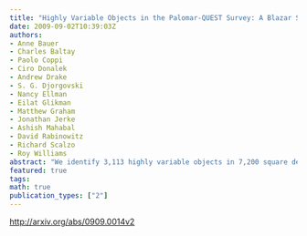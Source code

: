 ```yaml
---
title: "Highly Variable Objects in the Palomar-QUEST Survey: A Blazar Search   using Optical Variability"
date: 2009-09-02T10:39:03Z
authors:
- Anne Bauer
- Charles Baltay
- Paolo Coppi
- Ciro Donalek
- Andrew Drake
- S. G. Djorgovski
- Nancy Ellman
- Eilat Glikman
- Matthew Graham
- Jonathan Jerke
- Ashish Mahabal
- David Rabinowitz
- Richard Scalzo
- Roy Williams
abstract: "We identify 3,113 highly variable objects in 7,200 square degrees of the Palomar-QUEST Survey, which each varied by more than 0.4 magnitudes simultaneously in two broadband optical filters on timescales from hours to roughly 3.5 years. The primary goal of the selection is to find blazars by their well-known violent optical variability. Because most known blazars have been found in radio and/or X-ray wavelengths, a sample discovered through optical variability may have very different selection effects, elucidating the range of behavior possible in these systems. A set of blazars selected in this unusual manner will improve our understanding of the physics behind this extremely variable and diverse class of AGN. The object positions, variability statistics, and color information are available using the Palomar-QUEST CasJobs server. The time domain is just beginning to be explored over large sky areas; we do not know exactly what a violently variable sample will hold. About 20% of the sample has been classified in the literature; over 70% of those objects are known or likely AGN. The remainder largely consists of a variety of variable stars, including a number of RR Lyrae and cataclysmic variables."
featured: true
tags:
math: true
publication_types: ["2"]
---
```

http://arxiv.org/abs/0909.0014v2
